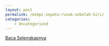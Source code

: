 ```yaml
---
layout: post
permalink: /mimpi-sepatu-rusak-sebelah-kiri/
categories:
    - Uncategorized
---
```


[Baca Selengkapnya](/09)